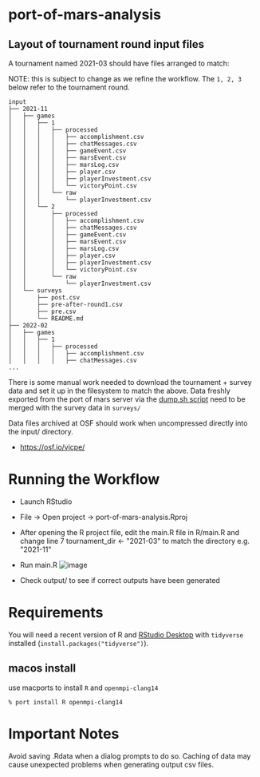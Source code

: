 # port-of-mars-analysis

## Layout of tournament round input files

A tournament named 2021-03 should have files arranged to match:

NOTE: this is subject to change as we refine the workflow. The `1, 2, 3` below refer to the tournament round.

```
input                          
├── 2021-11                   
│   ├── games                           
│   │   ├── 1                       
│   │   │   ├── processed
│   │   │   │   ├── accomplishment.csv  
│   │   │   │   ├── chatMessages.csv
│   │   │   │   ├── gameEvent.csv
│   │   │   │   ├── marsEvent.csv     
│   │   │   │   ├── marsLog.csv     
│   │   │   │   ├── player.csv   
│   │   │   │   ├── playerInvestment.csv
│   │   │   │   └── victoryPoint.csv
│   │   │   └── raw           
│   │   │       └── playerInvestment.csv
│   │   └── 2                       
│   │       ├── processed
│   │       │   ├── accomplishment.csv  
│   │       │   ├── chatMessages.csv
│   │       │   ├── gameEvent.csv
│   │       │   ├── marsEvent.csv     
│   │       │   ├── marsLog.csv     
│   │       │   ├── player.csv   
│   │       │   ├── playerInvestment.csv
│   │       │   └── victoryPoint.csv
│   │       └── raw           
│   │           └── playerInvestment.csv
│   └── surveys                     
│       ├── post.csv
│       ├── pre-after-round1.csv        
│       ├── pre.csv
│       └── README.md
├── 2022-02                     
│   ├── games      
│   │   ├── 1
│   │   │   ├── processed
│   │   │   │   ├── accomplishment.csv
│   │   │   │   ├── chatMessages.csv
...
```


There is some manual work needed to download the tournament + survey data and set it up in the filesystem to match the above. Data freshly exported from the port of mars server via the [dump.sh script](https://github.com/virtualcommons/port-of-mars/blob/34cc5223353c7966a348ad638cac1e3fedb224bc/dump.sh) need to be merged with the survey data in `surveys/`

Data files archived at OSF should work when uncompressed directly into the input/ directory.

- https://osf.io/vjcpe/

# Running the Workflow

- Launch RStudio
- File -> Open project -> port-of-mars-analysis.Rproj
- After opening the R project file, edit the main.R file in R/main.R and change line 7 tournament_dir <- "2021-03" to match the directory e.g. "2021-11"
- Run main.R
![image](https://user-images.githubusercontent.com/8737685/146257780-1163d160-8348-4009-85bb-f91910ca1f5f.png)

- Check output/ to see if correct outputs have been generated

# Requirements

You will need a recent version of R and [RStudio Desktop](https://posit.co/download/rstudio-desktop/) with `tidyverse` installed (`install.packages("tidyverse")`).

## macos install

use macports to install `R` and `openmpi-clang14`

```
% port install R openmpi-clang14
```

# Important Notes
Avoid saving .Rdata when a dialog prompts to do so. Caching of data may cause unexpected problems when generating output csv files.

